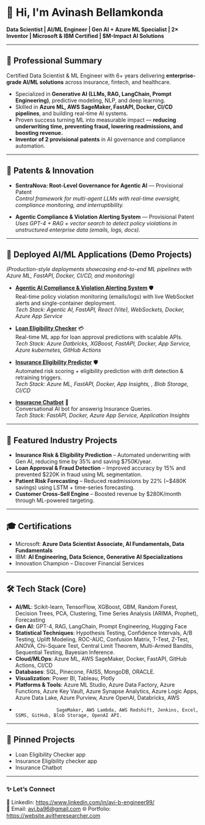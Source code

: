 # 👋 Hi, I'm Avinash Bellamkonda

**Data Scientist | AI/ML Engineer | Gen AI + Azure ML Specialist | 2× Inventor | Microsoft & IBM Certified | $M-Impact AI Solutions**

---

## 🔹 Professional Summary  
Certified Data Scientist & ML Engineer with 6+ years delivering **enterprise-grade AI/ML solutions** across insurance, fintech, and healthcare.  
- Specialized in **Generative AI (LLMs, RAG, LangChain, Prompt Engineering)**, predictive modeling, NLP, and deep learning.  
- Skilled in **Azure ML, AWS SageMaker, FastAPI, Docker, CI/CD pipelines**, and building real-time AI systems.  
- Proven success turning ML into measurable impact — **reducing underwriting time, preventing fraud, lowering readmissions, and boosting revenue.**  
- **Inventor of 2 provisional patents** in AI governance and compliance automation.  

---

## 🧠 Patents & Innovation  
- **SentraNova: Root-Level Governance for Agentic AI** — Provisional Patent  
   *Control framework for multi-agent LLMs with real-time oversight, compliance monitoring, and interruptibility.*  

- **Agentic Compliance & Violation Alerting System** — Provisional Patent  
   *Uses GPT-4 + RAG + vector search to detect policy violations in unstructured enterprise data (emails, logs, docs).*  

---

## 🚀 Deployed AI/ML Applications (Demo Projects)  
*(Production-style deployments showcasing end-to-end ML pipelines with Azure ML, FastAPI, Docker, CI/CD, and monitoring)*  

- **[Agentic AI Compliance & Violation Alerting System](https://violation-detection-app.avitheresearcher.com/)** 🛡️  
  Real-time policy violation monitoring (emails/logs) with live WebSocket alerts and single-container deployment.  
  *Tech Stack: Agentic AI, FastAPI, React (Vite), WebSockets, Docker, Azure App Service*
  
- **[Loan Eligibility Checker](https://loan-eligibility.avitheresearcher.com/)** 💳   
   Real-time ML app for loan approval predictions with scalable APIs.  
   *Tech Stack: Azure Datbricks, XGBoost, FastAPI, Docker, App Service, Azure kubernetes, GitHub Actions*

- **[Insurance Eligibility Predictor](https://insurance-eligibility.avitheresearcher.com/)** 🛡️  
   Automated risk scoring + eligibility prediction with drift detection & retraining triggers.  
   *Tech Stack: Azure ML, FastAPI, Docker, App Insights, , Blob Storage, CI/CD*  

- **[Insuracne Chatbot](https://insurance-chatbot.avitheresearcher.com)** 🤖  
   Conversational AI bot for answerig Insurance Queries.  
   *Tech Stack: FastAPI, Docker, Azure App Service, Application Insights*  

---

## 💼 Featured Industry Projects  
- **Insurance Risk & Eligibility Prediction** – Automated underwriting with Gen AI, reducing time by 35% and saving $750K/year.  
- **Loan Approval & Fraud Detection** – Improved accuracy by 15% and prevented $220K in fraud using ML segmentation.  
- **Patient Risk Forecasting** – Reduced readmissions by 22% (~$480K savings) using LSTM + time-series forecasting.  
- **Customer Cross-Sell Engine** – Boosted revenue by $280K/month through ML-powered targeting.  

---

## 🎓 Certifications  
- Microsoft: **Azure Data Scientist Associate, AI Fundamentals, Data Fundamentals**  
- IBM: **AI Engineering, Data Science, Generative AI Specializations**  
- Innovation Champion – Discover Financial Services  

---

## 🛠️ Tech Stack (Core)  
- **AI/ML**: Scikit-learn, TensorFlow, XGBoost, GBM, Random Forest, Decision Trees, PCA, Clustering, Time Series Analysis (ARIMA, Prophet), Forecasting  
- **Gen AI**: GPT-4, RAG, LangChain, Prompt Engineering, Hugging Face
- **Statistical Techniques**: Hypothesis Testing, Confidence Intervals, A/B Testing, Uplift Modeling, ROC-AUC, Confusion Matrix, T-Test, Z-Test, ANOVA, Chi-Square Test, Central Limit Theorem, Multi-Armed Bandits,
                              Sequential Testing, Bayesian Inference.
- **Cloud/MLOps**: Azure ML, AWS SageMaker, Docker, FastAPI, GitHub Actions, CI/CD  
- **Databases**: SQL, Pinecone, FAISS, MongoDB, ORACLE. 
- **Visualization**: Power BI, Tableau, Plotly  
- **Platforms & Tools**: Azure ML Studio, Azure Data Factory, Azure Functions, Azure Key Vault, Azure Synapse Analytics, Azure Logic Apps, Azure Data Lake, Azure Purview, Azure OpenAI, Databricks, AWS
-                    SageMaker, AWS Lambda, AWS Redshift, Jenkins, Excel, SSMS, GitHub, Blob Storage, OpenAI API. 

---

## 📌 Pinned Projects  
- Loan Eligibility Checker app 
- Insurance Eligibility checker app
- Insurance Chatbot

---

### ✨ Let’s Connect  
💼 LinkedIn: https://www.linkedin.com/in/avi-b-engineer99/  
📧 Email: avi.ba96@gmail.com
🌐 Portfolio: https://website.avitheresearcher.com 
